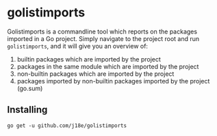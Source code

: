 # golistimports

Golistimports is a commandline tool which reports on the packages imported in a
Go project. Simply navigate to the project root and run `golistimports`, and it
will give you an overview of:
1. builtin packages which are imported by the project
2. packages in the same module which are imported by the project
3. non-builtin packages which are imported by the project
4. packages imported by non-builtin packages imported by the project (go.sum)

## Installing
`go get -u github.com/j18e/golistimports`
